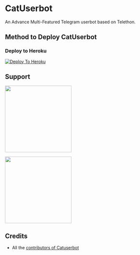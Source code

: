 # CatUserbot
An Advance Multi-Featured Telegram userbot based on Telethon.

## Method to Deploy CatUserbot
### Deploy to Heroku  
[![Deploy To Heroku](https://www.herokucdn.com/deploy/button.svg)](https://dashboard.heroku.com/new?template=https://github.com/Samarth-Dubey/Bad-Kait-Tg-Assist)
  
## Support
   <a href="https://t.me/catuserbot17"><img src="https://img.shields.io/badge/Channel%20Support%3F-yes-green?&style=flat-square?&logo=telegram" width=220px></a></p>
   <a href="https://t.me/catuserbot_support"><img src="https://img.shields.io/badge/Group%20Support%3F-yes-green?&style=flat-square?&logo=telegram" width=220px></a></p>
   
## Credits
   - All the [contributors of Catuserbot](https://github.com/TgCatUB/catuserbot/graphs/contributors)
